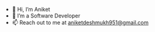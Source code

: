 - 👋 Hi, I’m Aniket
- 👀 I’m a Software Developer
- 📫 Reach out to me at aniketdeshmukh951@gmail.com

